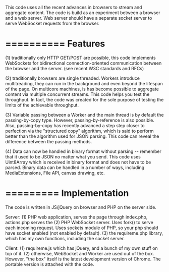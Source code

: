 
This code uses all the recent advances in browsers to stream and aggregate content.  The code is build as an experiment between a browser and a web server.  Web server should have a separate socket server to serve WebSocket requests from the browser. 


==========
Features
==========

(1) traditionally only HTTP GET/POST are possible, this code implements WebSockets for bidirectional connection-oriented communication between the browser and the server. (see recent W3C standards and RFCs)

(2) traditionally browsers are single threaded.  Workers introduce multitreading, they can run in the background and even beyond the lifespan of the page.  On multicore machines, is has become possible to aggregate content via multiple concurrent streams.  This code helps you test the throughput.  In fact, the code was created for the sole purpose of testing the limits of the achievable throughput.

(3) Variable passing between a Worker and the main thread is by default the passing-by-copy type.  However, passing-by-reference is also possible.  Also, passing-by-copy has recently advanced a step step closer to perfection via the "structured copy" algorithm, which is said to perform better than the algorithm used for JSON parsing.  This code can reveal the difference between the passing methods. 

(4) Data can now be handled in binary format without parsing -- remember that it used to be JSON no matter what you send.  This code uses Uint8Array which is received in binary format and does not have to be parsed.  Binary data can be handled in a number of ways, including MediaExtensions, File API, canvas drawing, etc. 


=========
Implementation
=========

The code is written in JS/jQuery on browser and PHP on the server side. 

Server:
(1) PHP web application, serves the page through index.php, actions.php serves 
the 
(2) PHP WebSocket server.  Uses fork() to serve each incoming request.  Uses sockets module of PHP, so your php should have socket enabled (not enabled by default).
(3) the requireme.php library, which has my own functions, including the socket server.

Client:
(1) requireme.js which has jQuery, and a bunch of my own stuff on top of it. 
(2) otherwise, WebSocket and Worker are used out of the box.  However, "the box" itself is the latest development version of Chrome.  The portable version is attached with the code.



